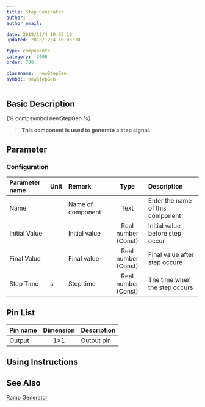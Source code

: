```yaml
---
title: Step Generator
author: 
author_email:

date: 2018/12/4 10:03:10
updated: 2018/12/4 10:03:10

type: components
category: -3008
order: 700

classname: _newStepGen
symbol: newStepGen
---
```

## Basic Description
{% compsymbol newStepGen %}

> **This component is used to generate a step signal.**

## Parameter
### Configuration
| Parameter name | Unit | Remark | Type | Description |
| :--- | :--- | :--- | :--: | :--- |
| Name |  | Name of component | Text | Enter the name of this component |
| Initial Value |  | Initial value | Real number (Const) | Initial value before step occur |
| Final Value |  | Final value | Real number (Const) | Final value after step occure |
| Step Time | s | Step time | Real number (Const) | The time when the step occurs |


## Pin List

| Pin name | Dimension | Description |
| :--- | :--:  | :--- |
| Output | 1×1 | Output pin |

## Using Instructions



## See Also

[Ramp Generator](comp_newRampGen.md)
